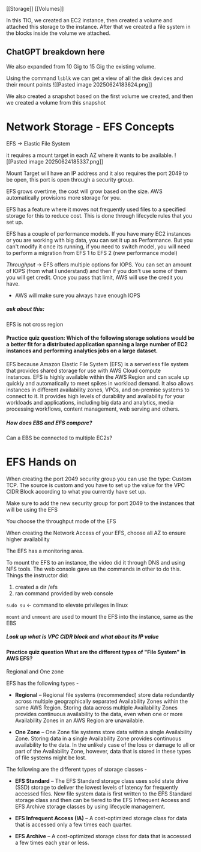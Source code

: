 [[Storage]] [[Volumes]]

In this TIO, we created an EC2 instance, then created a volume and attached this storage to the instance. After that we created a file system in the blocks inside the volume we attached. 

## ChatGPT breakdown here


We also expanded from 10 Gig to 15 Gig the existing volume. 

Using the command `lsblk` we can get a view of all the disk devices and their mount points 
![[Pasted image 20250624183624.png]]

We also created a snapshot based on the first volume we created, and then we created a volume from this snapshot 

# Network Storage - EFS Concepts

EFS -> Elastic File System

it requires a mount target in each AZ where it wants to be available. 
![[Pasted image 20250624185337.png]]

Mount Target will have an IP address and it also requires the port 2049 to be open, this port is open through a security group. 

EFS grows overtime, the cost will grow based on the size. AWS automatically provisions more storage for you. 

EFS has a feature where it moves not frequently used files to a specified storage for this to reduce cost. This is done through lifecycle rules that you set up. 

EFS has a couple of performance models. If you have many EC2 instances or you are working with big data, you can set it up as Performance. But you can't modify it once its running, if you need to switch model, you will need to perform a migration from EFS 1 to EFS 2 (new performance model)

*Throughput* -> EFS offers multiple options for IOPS. You can set an amount of IOPS (from what I understand) and then if you don't use some of them you will get credit. Once you pass that limit, AWS will use the credit you have.
- AWS will make sure you always have enough IOPS

##### ask about this:
EFS is not cross region 

#### Practice quiz question: Which of the following storage solutions would be a better fit for a distributed application spanning a large number of EC2 instances and performing analytics jobs on a large dataset.
EFS because Amazon Elastic File System (EFS) is a serverless file system that provides shared storage for use with AWS Cloud compute instances. EFS is highly available within the AWS Region and can scale up quickly and automatically to meet spikes in workload demand. It also allows instances in different availability zones, VPCs, and on-premise systems to connect to it. It provides high levels of durability and availability for your workloads and applications, including big data and analytics, media processing workflows, content management, web serving and others.


##### How does EBS and EFS compare?
Can a EBS be connected to multiple EC2s?


# EFS Hands on 
When creating the port 2049 security group you can use the type: Custom TCP. The source is custom and you have to set up the value for the VPC CIDR Block according to what you currently have set up.

Make sure to add the new security group for port 2049 to the instances that will be using the EFS 

You choose the throughput mode of the EFS 

When creating the Network Access of your EFS, choose all AZ to ensure higher availability 

The EFS has a monitoring area. 

To mount the EFS to an instance, the video did it through DNS and using NFS tools. The web console gave us the commands in other to do this. 
Things the instructor did:
1) created a dir /efs
2) ran command provided by web console

`sudo su` <- command to elevate privileges in linux 

`mount` and `unmount` are used to mount the EFS into the instance, same as the EBS

##### Look up what is VPC CIDR block and what about its IP value

#### Practice quiz question What are the different types of "File System" in AWS EFS?
Regional and One zone


EFS has the following types -

- **Regional** – Regional file systems (recommended) store data redundantly across multiple geographically separated Availability Zones within the same AWS Region. Storing data across multiple Availability Zones provides continuous availability to the data, even when one or more Availability Zones in an AWS Region are unavailable.
    
- **One Zone** – One Zone file systems store data within a single Availability Zone. Storing data in a single Availability Zone provides continuous availability to the data. In the unlikely case of the loss or damage to all or part of the Availability Zone, however, data that is stored in these types of file systems might be lost.
    

The following are the different types of storage classes -

- **EFS Standard** – The EFS Standard storage class uses solid state drive (SSD) storage to deliver the lowest levels of latency for frequently accessed files. New file system data is first written to the EFS Standard storage class and then can be tiered to the EFS Infrequent Access and EFS Archive storage classes by using lifecycle management.
    
- **EFS Infrequent Access (IA)** – A cost-optimized storage class for data that is accessed only a few times each quarter.
    
- **EFS Archive** – A cost-optimized storage class for data that is accessed a few times each year or less.

